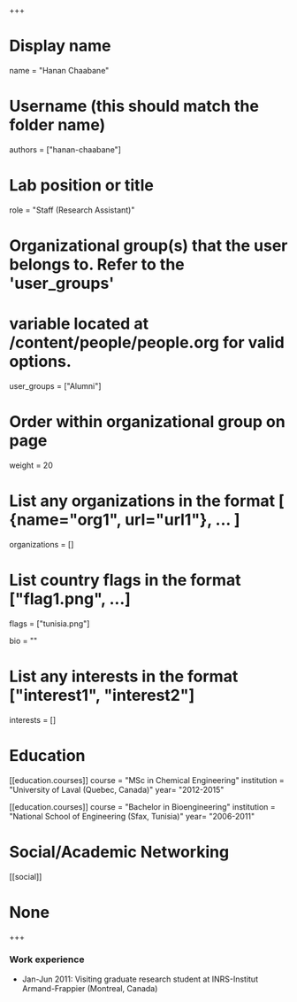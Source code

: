 +++
# Display name
name = "Hanan Chaabane"

# Username (this should match the folder name)
authors = ["hanan-chaabane"]

# Lab position or title
role = "Staff (Research Assistant)"

# Organizational group(s) that the user belongs to. Refer to the 'user_groups'
# variable located at /content/people/people.org for valid options.
user_groups = ["Alumni"]

# Order within organizational group on page
weight = 20

# List any organizations in the format [ {name="org1", url="url1"}, ... ]
organizations = []

# List country flags in the format ["flag1.png", ...]
flags = ["tunisia.png"]

bio = ""

# List any interests in the format ["interest1", "interest2"]
interests = []

# Education 
[[education.courses]]
  course = "MSc in Chemical Engineering"
  institution = "University of Laval (Quebec, Canada)"
  year= "2012-2015"

[[education.courses]]
  course = "Bachelor in Bioengineering"
  institution = "National School of Engineering (Sfax, Tunisia)"
  year= "2006-2011"
  
# Social/Academic Networking
[[social]]
# None
+++

### Work experience
- Jan-Jun 2011: Visiting graduate research student at INRS-Institut
  Armand-Frappier (Montreal, Canada)
